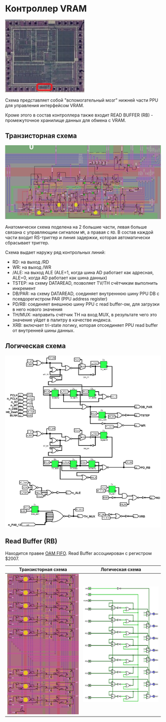 # Контроллер VRAM

![ppu_locator_vram_ctrl](/BreakingNESWiki/imgstore/ppu/ppu_locator_vram_ctrl.jpg)

Схема представляет собой "вспомогательный мозг" нижней части PPU для управления интерфейсом VRAM.

Кроме этого в состав контроллера также входит READ BUFFER (RB) - промежуточное хранилище данных для обмена с VRAM.

## Транзисторная схема

<img src="/BreakingNESWiki/imgstore/ppu/vram_control_tran.jpg" width="1000px">

Анатомически схема поделена на 2 большие части, левая больше связана с управляющим сигналом `WR`, а правая с `RD`.
В состав каждой части входит RS-триггер и линия задержки, которая автоматически сбрасывает триггер.

Схема выдает наружу ряд контрольных линий:
- RD: на выход /RD
- WR: на выход /WR
- /ALE: на выход ALE (ALE=1, когда шина AD работает как адресная, ALE=0, когда AD работает как шина данных)
- TSTEP: на схему DATAREAD, позволяет TV/TH счётчикам выполнить инкремент
- DB/PAR: на схему DATAREAD, соединяет внутреннюю шину PPU DB с псевдорегистром PAR (PPU address register)
- PD/RB: соединяет внешнюю шину PPU с read buffer-ом, для загрузки в него нового значения
- TH/MUX: направить счётчик TH на вход MUX, в результате чего это значение уйдет в палитру в качестве индекса.
- XRB: включает tri-state логику, которая отсоединяет PPU read buffer от внутренней шины данных.

## Логическая схема

![vram_control_logisim](/BreakingNESWiki/imgstore/ppu/vram_control_logisim.jpg)

## Read Buffer (RB)

Находится правее [OAM FIFO](fifo.md). Read Buffer ассоциирован с регистром $2007.

|Транзисторная схема|Логическая схема|
|---|---|
|![readbuffer_tran](/BreakingNESWiki/imgstore/ppu/readbuffer_tran.jpg)|![readbuffer_logisim](/BreakingNESWiki/imgstore/ppu/readbuffer_logisim.jpg)|
